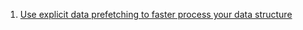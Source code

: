  1. [Use explicit data prefetching to faster process your data structure](https://johnysswlab.com/use-explicit-data-prefetching-to-faster-process-your-data-structure/)
